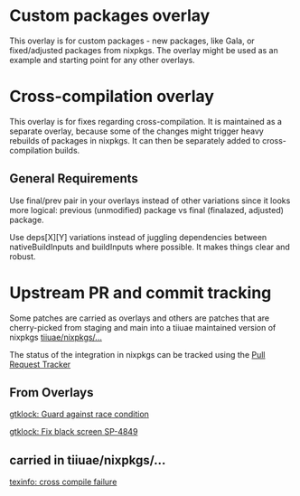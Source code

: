 <!--
SPDX-FileCopyrightText: 2022-2024 TII (SSRC) and the Ghaf contributors

SPDX-License-Identifier: CC-BY-SA-4.0
-->

# Custom packages overlay

This overlay is for custom packages - new packages, like Gala, or
fixed/adjusted packages from nixpkgs. The overlay might be used as
an example and starting point for any other overlays.

# Cross-compilation overlay

This overlay is for fixes regarding cross-compilation. It is maintained as a
separate overlay, because some of the changes might trigger heavy rebuilds of
packages in nixpkgs. It can then be separately added to cross-compilation
builds.

## General Requirements

Use final/prev pair in your overlays instead of other variations
since it looks more logical:
previous (unmodified) package vs final (finalazed, adjusted) package.

Use deps[X][Y] variations instead of juggling dependencies between
nativeBuildInputs and buildInputs where possible.
It makes things clear and robust.

# Upstream PR and commit tracking

Some patches are carried as overlays and others are patches that are cherry-picked
from staging and main into a tiiuae maintained version of nixpkgs 
[tiiuae/nixpkgs/...](https://github.com/tiiuae/nixpkgs/tree/patched-unstable-proc-qemu)

The status of the integration in nixpkgs can be tracked using the [Pull Request Tracker](https://nixpk.gs/pr-tracker.html)

## From Overlays

[gtklock: Guard against race condition](https://github.com/jovanlanik/gtklock/pull/95)

[gtklock: Fix black screen SP-4849](https://github.com/jovanlanik/gtklock/commit/e0e7f6d5ae7667fcc3479b6732046c67275b2f2f)


## carried in tiiuae/nixpkgs/...
[texinfo: cross compile failure](https://github.com/NixOS/nixpkgs/pull/328919)
